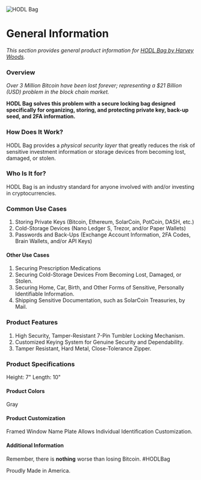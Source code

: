 ![HODL Bag](https://static.wixstatic.com/media/0b1a7c_08ccf4779980482bb809b36ee83f1271~mv2_d_3024_4032_s_4_2.jpg/v1/fill/w_980,h_551,q_85,usm_0.66_1.00_0.01/0b1a7c_08ccf4779980482bb809b36ee83f1271~mv2_d_3024_4032_s_4_2.jpg)
# General Information
<i>This section provides general product information for [HODL Bag by Harvey Woods](https://www.harveywoods.io/capital).</i>

### Overview
<i>Over 3 Million Bitcoin have been lost forever; representing a $21 Billion (USD) problem in the block chain market.</i>

<b>HODL Bag solves this problem with a secure locking bag designed specifically for organizing, storing, and protecting private key, back-up seed, and 2FA information.</b>

### How Does It Work?
HODL Bag provides a <i>physical security layer</i> that greatly reduces the risk of sensitive investment information or storage devices from becoming lost, damaged, or stolen.

### Who Is It for?
HODL Bag is an industry standard for anyone involved with and/or investing in cryptocurrencies.

### Common Use Cases
1. Storing Private Keys (Bitcoin, Ethereum, SolarCoin, PotCoin, DASH, etc.)
2. Cold-Storage Devices (Nano Ledger S, Trezor, and/or Paper Wallets)
3. Passwords and Back-Ups (Exchange Account Information, 2FA Codes, Brain Wallets, and/or API Keys)

#### Other Use Cases
1. Securing Prescription Medications
2. Securing Cold-Storage Devices From Becoming Lost, Damaged, or Stolen.
3. Securing Home, Car, Birth, and Other Forms of Sensitive, Personally Identifiable Information.
4. Shipping Sensitive Documentation, such as SolarCoin Treasuries, by Mail.

### Product Features
1. High Security, Tamper-Resistant 7-Pin Tumbler Locking Mechanism.
2. Customized Keying System for Genuine Security and Dependability.
3. Tamper Resistant, Hard Metal, Close-Tolerance Zipper.

### Product Specifications
Height: 7"
Length: 10"

#### Product Colors
Gray

#### Product Customization
Framed Window Name Plate Allows Individual Identification Customization.

#### Additional Information
Remember, there is <b>nothing</b> worse than losing Bitcoin. #HODLBag

Proudly Made in America.

